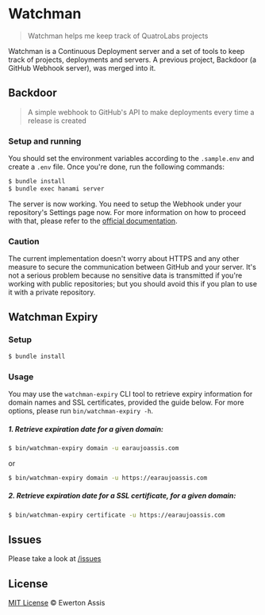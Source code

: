 # Watchman

> Watchman helps me keep track of QuatroLabs projects

Watchman is a Continuous Deployment server and a set of tools to keep track of projects,
deployments and servers. A previous project, Backdoor (a GitHub Webhook server), was merged
into it.

## Backdoor

> A simple webhook to GitHub's API to make deployments every time a release is created

### Setup and running

You should set the environment variables according to the `.sample.env` and create a `.env`
file. Once you're done, run the following commands:

  ```sh
  $ bundle install
  $ bundle exec hanami server
  ```

The server is now working. You need to setup the Webhook under your repository's Settings
page now. For more information on how to proceed with that, please refer to the
[official documentation](https://developer.github.com/webhooks/).

### Caution

The current implementation doesn't worry about HTTPS and any other measure to secure the
communication between GitHub and your server. It's not a serious problem because no sensitive
data is transmitted if you're working with public repositories; but you should avoid this
if you plan to use it with a private repository.

## Watchman Expiry

### Setup

```sh
$ bundle install
```

### Usage

You may use the `watchman-expiry` CLI tool to retrieve expiry information for
domain names and SSL certificates, provided the guide below. For more options, please
run `bin/watchman-expiry -h`.

##### 1. Retrieve expiration date for a given domain:

```sh
$ bin/watchman-expiry domain -u earaujoassis.com
```

or

```sh
$ bin/watchman-expiry domain -u https://earaujoassis.com
```

##### 2. Retrieve expiration date for a SSL certificate, for a given domain:

```sh
$ bin/watchman-expiry certificate -u https://earaujoassis.com
```

## Issues

Please take a look at [/issues](https://github.com/earaujoassis/watchman/issues)

## License

[MIT License](http://earaujoassis.mit-license.org/) &copy; Ewerton Assis
